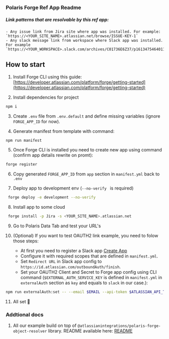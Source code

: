 ### Polaris Forge Ref App Readme

##### Link patterns that are resolvable by this ref app:

    - Any issue link from Jira site where app was installed. For example: `https://<YOUR_SITE_NAME>.atlassian.net/browse/ISSUE-KEY-1`
    - Any slack message link from workspace where Slack app was installed. For example `https://<YOUR_WORKSPACE>.slack.com/archives/C01736E6Z37/p1613475464011300` 

## How to start

1. Install Forge CLI using this guide: [https://developer.atlassian.com/platform/forge/getting-started](https://developer.atlassian.com/platform/forge/getting-started)
 
2. Install dependencies for project

```bash
npm i 
```

3. Create `.env` file from `.env.default` and define missing variables (ignore `FORGE_APP_ID` for now).

4. Generate manifest from template with command:

```bash
npm run manifest
```

5. Once Forge CLI is installed you need to create new app using command (confirm app details rewrite on promt):

```bash
forge register
```

6. Copy generated `FORGE_APP_ID` from `app` section in `manifest.yml` back to `.env` 

7. Deploy app to development env (`--no-verify ` is required)


```bash
 forge deploy -e development --no-verify 
```

8. Install app to some cloud 

```bash
 forge install -p Jira -s <YOUR_SITE_NAME>.atlassian.net
```
9. Go to Polaris Data Tab and test your URL's

10. (Optional) If you want to test OAUTH2 link example, you need to folow those steps:
    - At first you need to register a Slack app [Create App](https://api.slack.com/apps?new_app=1)
    - Configure it with required scopes that are defined in `manifest.yml`.
    - Set `Redirect URL` in Slack app config to `https://id.atlassian.com/outboundAuth/finish`.
    - Set your OAUTH2 Client and Secret to Forge app config using CLI command (`$EXTERNAL_AUTH_SERVICE_KEY` is defined in `manifest.yml` in `externalAuth` section as `key` and equals to `slack` in our case.):

```bash
npm run externalAuth:set -- --email $EMAIL --api-token $ATLASSIAN_API_TOKEN --forge-app-id $FORGE_APP_ID --forge-env $FORGE_ENV --service-key $EXTERNAL_AUTH_SERVICE_KEY --client-id $SLACK_CLIENT_ID --client-secret $SLACK_CLIENT_SECRET
```

11. All set 🎉

### Addtional docs

1. All our example build on top of `@atlassianintegrations/polaris-forge-object-resolver` library. README available here: [README](https://www.npmjs.com/package/@atlassianintegrations/polaris-forge-object-resolver)
